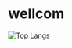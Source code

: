 # wellcom










[![Top Langs](https://github-readme-stats.vercel.app/api/top-langs/?username=Zarjevski)](https://github.com/anuraghazra/github-readme-stats)


